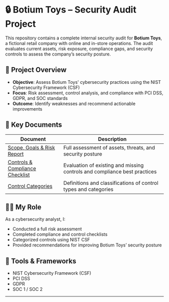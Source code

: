 # 🔒 Botium Toys – Security Audit Project

This repository contains a complete internal security audit for **Botium Toys**, a fictional retail company with online and in-store operations. The audit evaluates current assets, risk exposure, compliance gaps, and security controls to assess the company’s security posture.

## 📌 Project Overview

- **Objective**: Assess Botium Toys' cybersecurity practices using the NIST Cybersecurity Framework (CSF)
- **Focus**: Risk assessment, control analysis, and compliance with PCI DSS, GDPR, and SOC standards
- **Outcome**: Identify weaknesses and recommend actionable improvements

## 📄 Key Documents

| Document | Description |
|---------|-------------|
| [Scope, Goals & Risk Report](./scope-goals-risk-report.md) | Full assessment of assets, threats, and security posture |
| [Controls & Compliance Checklist](./controls-compliance-checklist.md) | Evaluation of existing and missing controls and compliance best practices |
| [Control Categories](./control-categories.md) | Definitions and classifications of control types and categories |

## 👨‍💻 My Role

As a cybersecurity analyst, I:
- Conducted a full risk assessment
- Completed compliance and control checklists
- Categorized controls using NIST CSF
- Provided recommendations for improving Botium Toys’ security posture

## 📂 Tools & Frameworks

- NIST Cybersecurity Framework (CSF)
- PCI DSS
- GDPR
- SOC 1 / SOC 2

---

